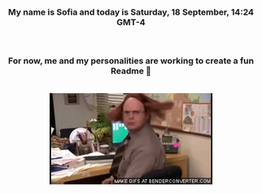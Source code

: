 


<div align="center">
<h3 >My name is Sofia and today is Saturday, 18 September, 14:24 GMT-4</h3><br>
<h3 >For now, me and my personalities are working to create a fun Readme 👋
</h3><br>
<img src='img/dwight.gif' alt='working...'/>
</div>

